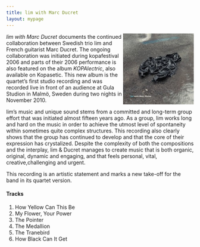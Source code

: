 ```yaml
---
title: lim with Marc Ducret
layout: mypage
---
```




<img style="float: right" src="../media/img/ducret200.jpg"> *lim with Marc Ducret* documents the continued collaboration between Swedish trio lim and French guitarist Marc Ducret. The ongoing collaboration was initiated during kopafestival 2006 and parts of their 2006 performance is also featured on the album *KOPAlectric*, also available on Kopasetic. This new album is the quartet’s first studio recording and was recorded live in front of an audience at Gula Studion in Malmö, Sweden during two nights in November 2010.

lim’s music and unique sound stems from a committed and long-term group effort that was initiated almost fifteen years ago. As a group, lim works long and hard on the music in order to achieve the utmost level of spontaneity within sometimes quite complex structures. This recording also clearly shows that the group has continued to develop and that the core of their expression has crystalized. Despite the complexity of both the compositions and the interplay, lim & Ducret manages to create music that is both organic, original, dynamic and engaging, and that feels personal, vital, creative,challenging and urgent.

This recording is an artistic statement and marks a new take-off for the band in its quartet version.

#### Tracks
1. How Yellow Can This Be
2. My Flower, Your Power
3. The Pointer
4. The Medallion
5. The Tranebird
6. How Black Can It Get
